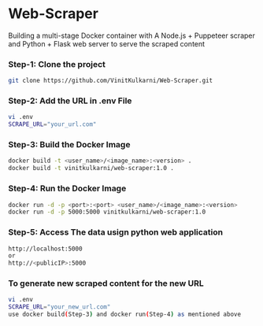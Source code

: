 # Web-Scraper
Building a multi-stage Docker container with A Node.js + Puppeteer scraper and Python + Flask web server to serve the scraped content

### Step-1: Clone the project
```sh
git clone https://github.com/VinitKulkarni/Web-Scraper.git
```

### Step-2: Add the URL in .env File
```sh
vi .env
SCRAPE_URL="your_url.com"
```

### Step-3: Build the Docker Image
```sh
docker build -t <user_name>/<image_name>:<version> .
docker build -t vinitkulkarni/web-scraper:1.0 .
```

### Step-4: Run the Docker Image
```sh
docker run -d -p <port>:<port> <user_name>/<image_name>:<version> 
docker run -d -p 5000:5000 vinitkulkarni/web-scraper:1.0
```

### Step-5: Access The data usign python web application
```sh
http://localhost:5000
or
http://<publicIP>:5000
```

### To generate new scraped content for the new URL
```sh
vi .env
SCRAPE_URL="your_new_url.com"
use docker build(Step-3) and docker run(Step-4) as mentioned above
```
